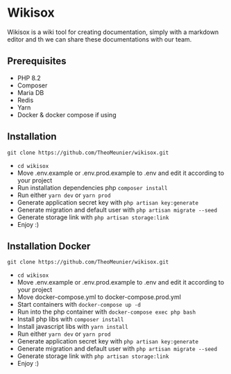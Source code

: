 # Wikisox

Wikisox is a wiki tool for creating documentation, simply with a markdown editor and th we can share these documentations with our team.

## Prerequisites

- PHP 8.2
- Composer 
- Maria DB
- Redis
- Yarn
- Docker & docker compose if using

## Installation

```
git clone https://github.com/TheoMeunier/wikisox.git
```
- `cd wikisox`
- Move .env.example or .env.prod.example to .env and edit it according to your project
- Run installation dependencies php `composer install`
- Run either `yarn dev` or `yarn prod`
- Generate application secret key with `php artisan key:generate`
- Generate migration and default user with `php artisan migrate --seed`
- Generate storage link with `php artisan storage:link`
- Enjoy :)

## Installation Docker
```
git clone https://github.com/TheoMeunier/wikisox.git
```
- `cd wikisox`
- Move .env.example or .env.prod.example to .env and edit it according to your project
- Move docker-compose.yml to docker-compose.prod.yml
- Start containers with `docker-compose up -d`
- Run into the php container with `docker-compose exec php bash`
- Install php libs with `composer install`
- Install javascript libs with `yarn install`
- Run either `yarn dev` or `yarn prod`
- Generate application secret key with `php artisan key:generate`
- Generate migration and default user with `php artisan migrate --seed`
- Generate storage link with `php artisan storage:link`
- Enjoy :)


